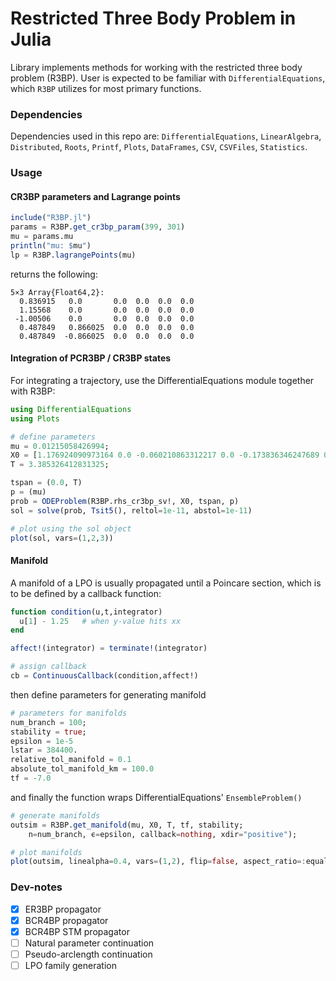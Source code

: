 # Restricted Three Body Problem in Julia

Library implements methods for working with the restricted three body problem (R3BP).
User is expected to be familiar with `DifferentialEquations`, which `R3BP` utilizes for most primary functions.


### Dependencies
Dependencies used in this repo are: `DifferentialEquations`, `LinearAlgebra`, `Distributed`, `Roots`, `Printf`, `Plots`, `DataFrames`, `CSV`, `CSVFiles`, `Statistics`.

### Usage
#### CR3BP parameters and Lagrange points
```julia
include("R3BP.jl")
params = R3BP.get_cr3bp_param(399, 301)
mu = params.mu
println("mu: $mu")
lp = R3BP.lagrangePoints(mu)

```

returns the following:

```
5×3 Array{Float64,2}:
  0.836915   0.0       0.0  0.0  0.0  0.0
  1.15568    0.0       0.0  0.0  0.0  0.0
 -1.00506    0.0       0.0  0.0  0.0  0.0
  0.487849   0.866025  0.0  0.0  0.0  0.0
  0.487849  -0.866025  0.0  0.0  0.0  0.0
```

#### Integration of PCR3BP / CR3BP states
For integrating a trajectory, use the DifferentialEquations module together with R3BP:

```julia
using DifferentialEquations
using Plots

# define parameters
mu = 0.01215058426994;
X0 = [1.176924090973164 0.0 -0.060210863312217 0.0 -0.173836346247689 0.0];
T = 3.385326412831325;

tspan = (0.0, T)
p = (mu)
prob = ODEProblem(R3BP.rhs_cr3bp_sv!, X0, tspan, p)
sol = solve(prob, Tsit5(), reltol=1e-11, abstol=1e-11)

# plot using the sol object
plot(sol, vars=(1,2,3))
```

#### Manifold
A manifold of a LPO is usually propagated until a Poincare section, which is to be defined by a callback function:
```julia
function condition(u,t,integrator)
  u[1] - 1.25   # when y-value hits xx
end

affect!(integrator) = terminate!(integrator)

# assign callback
cb = ContinuousCallback(condition,affect!)
```
then define parameters for generating manifold
```julia
# parameters for manifolds
num_branch = 100;
stability = true;
epsilon = 1e-5
lstar = 384400.
relative_tol_manifold = 0.1
absolute_tol_manifold_km = 100.0
tf = -7.0
```
and finally the function wraps DifferentialEquations' `EnsembleProblem()`

```julia
# generate manifolds
outsim = R3BP.get_manifold(mu, X0, T, tf, stability;
    n=num_branch, ϵ=epsilon, callback=nothing, xdir="positive");

# plot manifolds
plot(outsim, linealpha=0.4, vars=(1,2), flip=false, aspect_ratio=:equal)
```

### Dev-notes
- [x] ER3BP propagator
- [x] BCR4BP propagator
- [x] BCR4BP STM propagator
- [ ] Natural parameter continuation
- [ ] Pseudo-arclength continuation
- [ ] LPO family generation
